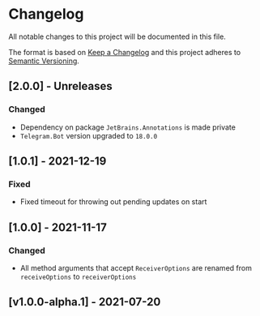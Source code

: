 # Changelog

All notable changes to this project will be documented in this file.

The format is based on [Keep a Changelog](https://keepachangelog.com/)
and this project adheres to [Semantic Versioning](https://semver.org/).

<!--

## [Unreleased]

### Added

### Changed

### Fixed

### Removed

-->

<!-- markdownlint-configure-file { "MD024": false } -->

## [2.0.0] - Unreleases

### Changed
- Dependency on package `JetBrains.Annotations` is made private
- `Telegram.Bot` version upgraded to `18.0.0`

## [1.0.1] - 2021-12-19

### Fixed

- Fixed timeout for throwing out pending updates on start

## [1.0.0] - 2021-11-17

### Changed
- All method arguments that accept `ReceiverOptions` are renamed from `receiveOptions` to `receiverOptions`

## [v1.0.0-alpha.1] - 2021-07-20
